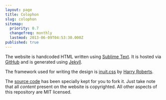 ```yaml
---
layout: page
title: Colophon
slug: colophon
sitemap:
  priority: 0.7
  changefreq: monthly
  lastmod: 2013-06-09T04:53:30.000Z
published: true
---
```


The website is handcoded HTML written using [Sublime Text](http://www.sublimetext.com). It is hosted via [GitHub](https://github.com) and is generated using [Jekyll](https://github.com/mojombo/jekyll).

The framework used for writing the design is [inuit.css](https://github.com/csswizardry/inuit.css) by [Harry Roberts](http://csswizardry.com).

The [source code](https://github.com/aniketpant/aniketpant.github.com) has been specially kept for you to fork it. Just take note that all _content_ present on the website is copyrighted. All other aspects of this repository are MIT licensed.